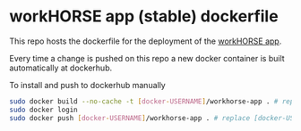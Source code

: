 # workHORSE app (stable) dockerfile

This repo hosts the dockerfile for the deployment of the [workHORSE app](https://github.com/ChristK/workHORSE/).

Every time a change is pushed on this repo a new docker container is built automatically at dockerhub. 

To install and push to dockerhub manually
```bash
sudo docker build --no-cache -t [docker-USERNAME]/workhorse-app . # replace [docker-USERNAME] with your docker usename
sudo docker login
sudo docker push [docker-USERNAME]/workhorse-app . # replace [docker-USERNAME] with your docker usename
```
